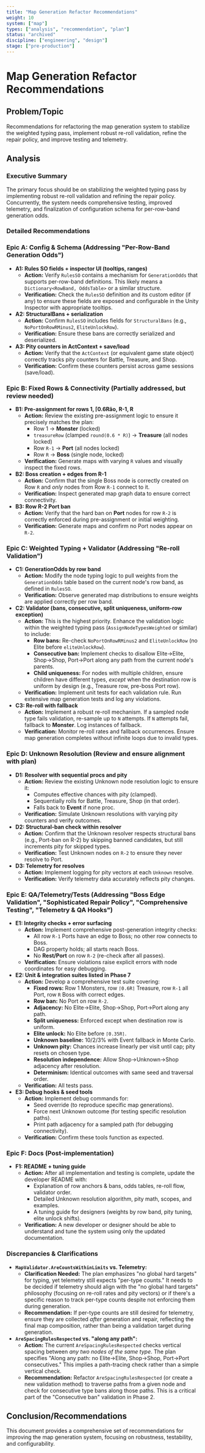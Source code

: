 ```yaml
---
title: "Map Generation Refactor Recommendations"
weight: 10
system: ["map"]
types: ["analysis", "recommendation", "plan"]
status: "archived"
discipline: ["engineering", "design"]
stage: ["pre-production"]
---
```


# Map Generation Refactor Recommendations

## Problem/Topic

Recommendations for refactoring the map generation system to stabilize the weighted typing pass, implement robust re-roll validation, refine the repair policy, and improve testing and telemetry.

## Analysis

### Executive Summary

The primary focus should be on stabilizing the weighted typing pass by implementing robust re-roll validation and refining the repair policy. Concurrently, the system needs comprehensive testing, improved telemetry, and finalization of configuration schema for per-row-band generation odds.

### Detailed Recommendations

### Epic A: Config & Schema (Addressing "Per-Row-Band Generation Odds")

*   **A1: Rules SO fields + inspector UI (tooltips, ranges)**
    *   **Action:** Verify `RulesSO` contains a mechanism for `GenerationOdds` that supports per-row-band definitions. This likely means a `Dictionary<RowBand, OddsTable>` or a similar structure.
    *   **Verification:** Check the `RulesSO` definition and its custom editor (if any) to ensure these fields are exposed and configurable in the Unity Inspector with appropriate tooltips.
*   **A2: StructuralBans + serialization**
    *   **Action:** Confirm `RulesSO` includes fields for `StructuralBans` (e.g., `NoPortOnRowRMinus2`, `EliteUnlockRow`).
    *   **Verification:** Ensure these bans are correctly serialized and deserialized.
*   **A3: Pity counters in ActContext + save/load**
    *   **Action:** Verify that the `ActContext` (or equivalent game state object) correctly tracks pity counters for Battle, Treasure, and Shop.
    *   **Verification:** Confirm these counters persist across game sessions (save/load).

### Epic B: Fixed Rows & Connectivity (Partially addressed, but review needed)

*   **B1: Pre-assignment for rows 1, ⌈0.6Rão, R-1, R**
    *   **Action:** Review the existing pre-assignment logic to ensure it precisely matches the plan:
        *   Row 1 → **Monster** (locked)
        *   `treasureRow` (clamped `round(0.6 * R)`) → **Treasure** (all nodes locked)
        *   Row `R-1` → **Port** (all nodes locked)
        *   Row `R` → **Boss** (single node, locked)
    *   **Verification:** Generate maps with varying `R` values and visually inspect the fixed rows.
*   **B2: Boss creation + edges from R-1**
    *   **Action:** Confirm that the single Boss node is correctly created on Row `R` and *only* nodes from Row `R-1` connect to it.
    *   **Verification:** Inspect generated map graph data to ensure correct connectivity.
*   **B3: Row R-2 Port ban**
    *   **Action:** Verify that the hard ban on **Port** nodes for row `R-2` is correctly enforced during pre-assignment or initial weighting.
    *   **Verification:** Generate maps and confirm no Port nodes appear on `R-2`.

### Epic C: Weighted Typing + Validator (Addressing "Re-roll Validation")

*   **C1: GenerationOdds by row band**
    *   **Action:** Modify the node typing logic to pull weights from the `GenerationOdds` table based on the current node's row band, as defined in `RulesSO`.
    *   **Verification:** Observe generated map distributions to ensure weights are applied correctly per row band.
*   **C2: Validator (bans, consecutive, split uniqueness, uniform-row exception)**
    *   **Action:** This is the highest priority. Enhance the validation logic within the weighted typing pass (`AssignNodeTypesWeighted` or similar) to include:
        *   **Row bans:** Re-check `NoPortOnRowRMinus2` and `EliteUnlockRow` (no Elite before `eliteUnlockRow`).
        *   **Consecutive ban:** Implement checks to disallow Elite→Elite, Shop→Shop, Port→Port along any path from the current node's parents.
        *   **Child uniqueness:** For nodes with multiple children, ensure children have different types, *except* when the destination row is uniform by design (e.g., Treasure row, pre-boss Port row).
    *   **Verification:** Implement unit tests for each validation rule. Run extensive map generation tests and log any violations.
*   **C3: Re-roll with fallback**
    *   **Action:** Implement a robust re-roll mechanism. If a sampled node type fails validation, re-sample up to `N` attempts. If `N` attempts fail, fallback to **Monster**. Log instances of fallback.
    *   **Verification:** Monitor re-roll rates and fallback occurrences. Ensure map generation completes without infinite loops due to invalid types.

### Epic D: Unknown Resolution (Review and ensure alignment with plan)

*   **D1: Resolver with sequential procs and pity**
    *   **Action:** Review the existing Unknown node resolution logic to ensure it:
        *   Computes effective chances with pity (clamped).
        *   Sequentially rolls for Battle, Treasure, Shop (in that order).
        *   Falls back to **Event** if none proc.
    *   **Verification:** Simulate Unknown resolutions with varying pity counters and verify outcomes.
*   **D2: Structural-ban check within resolver**
    *   **Action:** Confirm that the Unknown resolver respects structural bans (e.g., Port-ban on R-2) by skipping banned candidates, but still increments pity for skipped types.
    *   **Verification:** Test Unknown nodes on `R-2` to ensure they never resolve to Port.
*   **D3: Telemetry for resolves**
    *   **Action:** Implement logging for pity vectors at each `Unknown` resolve.
    *   **Verification:** Verify telemetry data accurately reflects pity changes.

### Epic E: QA/Telemetry/Tests (Addressing "Boss Edge Validation", "Sophisticated Repair Policy", "Comprehensive Testing", "Telemetry & QA Hooks")

*   **E1: Integrity checks + error surfacing**
    *   **Action:** Implement comprehensive post-generation integrity checks:
        *   All row `R-1` Ports have an edge to Boss; no other row connects to Boss.
        *   DAG property holds; all starts reach Boss.
        *   No **Rest/Port** on row `R-2` (re-check after all passes).
    *   **Verification:** Ensure violations raise explicit errors with node coordinates for easy debugging.
*   **E2: Unit & integration suites listed in Phase 7**
    *   **Action:** Develop a comprehensive test suite covering:
        *   **Fixed rows:** Row 1 Monsters, row `⌈0.6R⌉` Treasure, row `R-1` all Port, row `R` Boss with correct edges.
        *   **Row ban:** No Port on row `R-2`.
        *   **Adjacency:** No Elite→Elite, Shop→Shop, Port→Port along any path.
        *   **Split uniqueness:** Enforced except when destination row is uniform.
        *   **Elite unlock:** No Elite before `⌈0.35R⌉`.
        *   **Unknown baseline:** 10/2/3% with Event fallback in Monte Carlo.
        *   **Unknown pity:** Chances increase linearly per visit until cap; pity resets on chosen type.
        *   **Resolution independence:** Allow Shop→Unknown→Shop adjacency after resolution.
        *   **Determinism:** Identical outcomes with same seed and traversal order.
    *   **Verification:** All tests pass.
*   **E3: Debug hooks & seed tools**
    *   **Action:** Implement debug commands for:
        *   Seed override (to reproduce specific map generations).
        *   Force next Unknown outcome (for testing specific resolution paths).
        *   Print path adjacency for a sampled path (for debugging connectivity).
    *   **Verification:** Confirm these tools function as expected.

### Epic F: Docs (Post-implementation)

*   **F1: README + tuning guide**
    *   **Action:** After all implementation and testing is complete, update the developer README with:
        *   Explanation of row anchors & bans, odds tables, re-roll flow, validator order.
        *   Detailed Unknown resolution algorithm, pity math, scopes, and examples.
        *   A tuning guide for designers (weights by row band, pity tuning, elite unlock shifts).
    *   **Verification:** A new developer or designer should be able to understand and tune the system using only the updated documentation.

### Discrepancies & Clarifications

*   **`MapValidator.AreCountsWithinLimits` vs. Telemetry:**
    *   **Clarification Needed:** The plan emphasizes "no global hard targets" for typing, yet telemetry still expects "per-type counts." It needs to be decided if telemetry should align with the "no global hard targets" philosophy (focusing on re-roll rates and pity vectors) or if there's a specific reason to track per-type counts despite not enforcing them during generation.
    *   **Recommendation:** If per-type counts are still desired for telemetry, ensure they are collected *after* generation and repair, reflecting the final map composition, rather than being a validation target during generation.
*   **`AreSpacingRulesRespected` vs. "along any path":**
    *   **Action:** The current `AreSpacingRulesRespected` checks vertical spacing between *any two nodes of the same type*. The plan specifies "Along any path: no Elite→Elite, Shop→Shop, Port→Port consecutives." This implies a path-tracing check rather than a simple vertical check.
    *   **Recommendation:** Refactor `AreSpacingRulesRespected` (or create a new validation method) to traverse paths from a given node and check for consecutive type bans along those paths. This is a critical part of the "Consecutive ban" validation in Phase 2.

## Conclusion/Recommendations

This document provides a comprehensive set of recommendations for improving the map generation system, focusing on robustness, testability, and configurability.